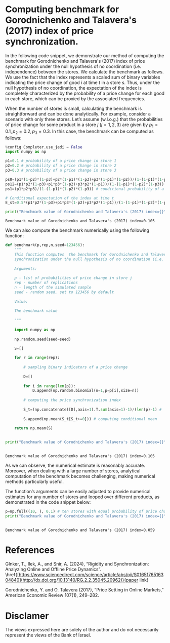 # Computing benchmark for Gorodnichenko and Talavera's (2017) index of price synchronization.

In the following code snippet, we demonstrate our method of computing the benchmark for Gorodnichenko and Talavera's (2017) index of price synchronization under the null hypothesis of no coordination (i.e. independence) between the stores. We calculate the benchmark as follows. We use the fact that the index represents a scaled sum of binary variables indicating the price change of good $i$ at time $t$ in a store $s$. Thus, under the null hypothesis of no coordination, the expectation of the index is completely characterized by the probability of a price change for each good in each store, which can be proxied by the associated frequencies. 

When the number of stores is small, calculating the benchmark is straightforward and can be done analytically. For example, consider a scenario with only three stores. Let’s assume (w.l.o.g.) that the probabilities of price change for some product in a store $j$ ($j=1,2,3$) are given by $p_{1}=0.1, p_{2}=0.2, p_{3}=0.3$. In this case, the benchmark can be computed as follows:


```python
%config Completer.use_jedi = False
import numpy as np
```


```python
p1=0.1 # probability of a price change in store 1
p2=0.2 # probability of a price change in store 2
p3=0.3 # probability of a price change in store 3

ps0=(p1*(1-p2)*(1-p3)+p2*(1-p1)*(1-p3)+p3*(1-p1)*(1-p2))/(1-(1-p1)*(1-p2)*(1-p3)) # conditional probability of a single price change conditional on at least one price change  (the index takes the value of 0)
ps12=(p1*p2*(1-p3)+p1*p3*(1-p2)+p3*p2*(1-p1))/(1-(1-p1)*(1-p2)*(1-p3)) # conditional probability of a price change in two stores at the same time conditional on at least one price change (the index takes the value of 0.5)
ps1=(p1*p2*p3)/(1-(1-p1)*(1-p2)*(1-p3)) # conditional probability of a price change in all stores at the same time conditional on at least one price change (the index takes the value of 1)

# Conditional expectation of the index at time t
E_st=0.5*(p1*p2*(1-p3)+p1*p3*(1-p2)+p3*p2*(1-p1))/(1-(1-p1)*(1-p2)*(1-p3))+(p1*p2*p3)/(1-(1-p1)*(1-p2)*(1-p3)) 

print("Benchmark value of Gorodnichenko and Talavera's (2017) index={}".format(np.round(E_st,3)))
```

    Benchmark value of Gorodnichenko and Talavera's (2017) index=0.105
    

We can also compute the benchmark numerically using the following function:


```python
def benchmark(p,rep,n,seed=123456):
    """
    This function computes  the benchmark for Gorodnichenko and Talavera's (2017) index of price 
    synchronization under the null hypothesis of no coordination (i.e. independence) between the stores.
    
    Arguments:
    
    p - list of probabilities of price change in store j
    rep - number of replications
    n - length of the simulated sample
    seed - random seed, set to 123456 by default
    
    Value:
    
    The benchmark value
    
    """
    
    import numpy as np
    
    np.random.seed(seed=seed)
    
    S=[]

    for r in range(rep):
    
        # sampling binary indicators of a price change
    
        D=[]
    
        for i in range(len(p)):
            D.append(np.random.binomial(n=1,p=p[i],size=n))
    
        # computing the price synchronization index
    
        S_t=(np.concatenate([D],axis=1).T.sum(axis=1)-1)/(len(p)-1) #  Gorodnichenko and Talavera's (2017) index over time
    
        S.append(np.mean(S_t[S_t>=0])) # computing conditional mean
        
    return np.mean(S)
    
```


```python
print("Benchmark value of Gorodnichenko and Talavera's (2017) index={}".format(np.round(benchmark(p=[0.1,0.2,0.3],
                                                                                                  n=1000,rep=1000),3)))
```

    Benchmark value of Gorodnichenko and Talavera's (2017) index=0.105
    

As we can observe, the numerical estimate is reasonably accurate. Moreover, when dealing with a large number of stores, analytical computation of the benchmark becomes challenging, making numerical methods particularly useful.

The function’s arguments can be easily adjusted to provide numerical estimates for any number of stores and looped over different products, as demonstrated in the code snippet below:


```python
p=np.full((10, ), 0.1) # ten stores with equal probability of price change
print("Benchmark value of Gorodnichenko and Talavera's (2017) index={}".format(np.round(benchmark(p=p,
                                                                                                  n=1000,rep=1000),3)))
```

    Benchmark value of Gorodnichenko and Talavera's (2017) index=0.059


# References

GInker, T., Ilek, A., and Snir, A. (2024), “Rigidity and Synchronization: Analyzing Online and Offline Price Dynamics”. \href{[https://www.sciencedirect.com/science/article/abs/pii/S0165176516304840](http://dx.doi.org/10.13140/RG.2.2.35045.20962)}{paper link}

Gorodnichenko, Y. and O. Talavera (2017), “Price Setting in Online Markets,” American Economic Review 107(1), 249–282.


# Disclamer 

The views expressed here are solely of the author and do not necessarily represent the views of the Bank of Israel.


